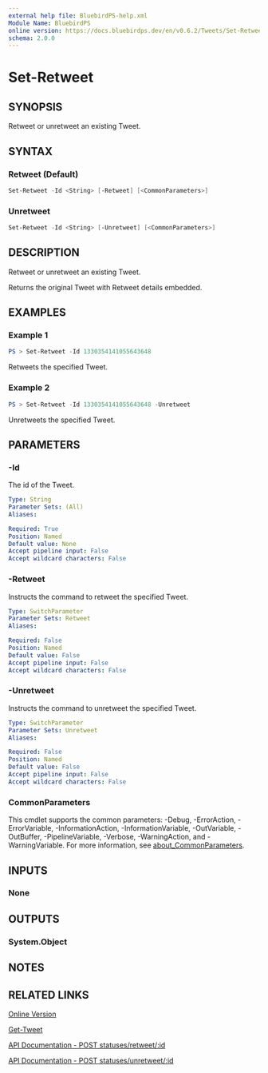 ```yaml
---
external help file: BluebirdPS-help.xml
Module Name: BluebirdPS
online version: https://docs.bluebirdps.dev/en/v0.6.2/Tweets/Set-Retweet
schema: 2.0.0
---
```


# Set-Retweet

## SYNOPSIS

Retweet or unretweet an existing Tweet.

## SYNTAX

### Retweet (Default)

```powershell
Set-Retweet -Id <String> [-Retweet] [<CommonParameters>]
```

### Unretweet

```powershell
Set-Retweet -Id <String> [-Unretweet] [<CommonParameters>]
```

## DESCRIPTION

Retweet or unretweet an existing Tweet.

Returns the original Tweet with Retweet details embedded.

## EXAMPLES

### Example 1

```powershell
PS > Set-Retweet -Id 1330354141055643648
```

Retweets the specified Tweet.

### Example 2

```powershell
PS > Set-Retweet -Id 1330354141055643648 -Unretweet
```

Unretweets the specified Tweet.

## PARAMETERS

### -Id

The id of the Tweet.

```yaml
Type: String
Parameter Sets: (All)
Aliases:

Required: True
Position: Named
Default value: None
Accept pipeline input: False
Accept wildcard characters: False
```

### -Retweet

Instructs the command to retweet the specified Tweet.

```yaml
Type: SwitchParameter
Parameter Sets: Retweet
Aliases:

Required: False
Position: Named
Default value: False
Accept pipeline input: False
Accept wildcard characters: False
```

### -Unretweet

Instructs the command to unretweet the specified Tweet.

```yaml
Type: SwitchParameter
Parameter Sets: Unretweet
Aliases:

Required: False
Position: Named
Default value: False
Accept pipeline input: False
Accept wildcard characters: False
```

### CommonParameters

This cmdlet supports the common parameters: -Debug, -ErrorAction, -ErrorVariable, -InformationAction, -InformationVariable, -OutVariable, -OutBuffer, -PipelineVariable, -Verbose, -WarningAction, and -WarningVariable. For more information, see [about_CommonParameters](http://go.microsoft.com/fwlink/?LinkID=113216).

## INPUTS

### None

## OUTPUTS

### System.Object

## NOTES

## RELATED LINKS

[Online Version](https://docs.bluebirdps.dev/en/v0.6.2/Tweets/Set-Retweet)

[Get-Tweet](https://docs.bluebirdps.dev/en/v0.6.2/Tweets/Get-Tweet)

[API Documentation - POST statuses/retweet/:id](https://developer.twitter.com/en/docs/twitter-api/v1/tweets/post-and-engage/api-reference/post-statuses-retweet-id)

[API Documentation - POST statuses/unretweet/:id](https://developer.twitter.com/en/docs/twitter-api/v1/tweets/post-and-engage/api-reference/post-statuses-unretweet-id)
